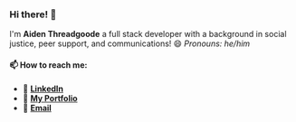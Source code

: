 ### Hi there! 👋
I'm **Aiden Threadgoode** a full stack developer with a background in social justice, peer support, and communications!
😄 *Pronouns: he/him*

#### 📫 **How to reach me:**
   - 👔 [**LinkedIn**](https://www.linkedin.com/in/aiden-threadgoode)
   - 💼 [**My Portfolio**](https://a-thread.github.io/Aiden-Threadgoode-Portfolio/)
   - 📧 [**Email**](mailto:aiden.threadgoode@gmail.com)
